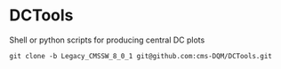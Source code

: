 # DCTools
Shell or python scripts for producing central DC plots

```
git clone -b Legacy_CMSSW_8_0_1 git@github.com:cms-DQM/DCTools.git

```
